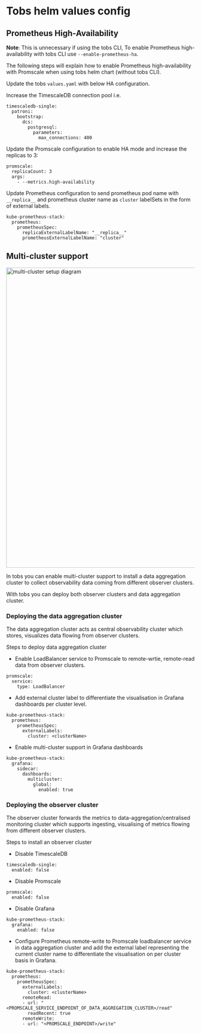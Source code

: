 # Tobs helm values config

## Prometheus High-Availability

**Note**: This is unnecessary if using the tobs CLI, To enable Prometheus high-availability with tobs CLI use `--enable-prometheus-ha`.

The following steps will explain how to enable Prometheus high-availability with Promscale when using tobs helm chart (without tobs CLI).

Update the tobs `values.yaml` with below HA configuration.

Increase the TimescaleDB connection pool i.e.

```
timescaledb-single:
  patroni:
    bootstrap:
      dcs:
        postgresql:
          parameters:
            max_connections: 400
```

Update the Promscale configuration to enable HA mode and increase the replicas to 3:

```
promscale:
  replicaCount: 3
  args:
    - --metrics.high-availability
```

Update Prometheus configuration to send prometheus pod name with `__replica__` and prometheus cluster name as `cluster` labelSets in the form of external labels.

```
kube-prometheus-stack:
  prometheus:
    prometheusSpec:
      replicaExternalLabelName: "__replica__"
      prometheusExternalLabelName: "cluster"
```

## Multi-cluster support

<img src="./../../docs/assets/multi-cluster.png" alt="multi-cluster setup diagram" width="800"/>

In tobs you can enable multi-cluster support to install a data aggregation cluster to collect observability data coming from different observer clusters.

With tobs you can deploy both observer clusters and data aggregation cluster.

### Deploying the data aggregation cluster

The data aggregation cluster acts as central observability cluster which stores, visualizes data flowing from observer clusters.

Steps to deploy data aggregation cluster

* Enable LoadBalancer service to Promscale to remote-wrtie, remote-read data from observer clusters.

```
promscale:
  service:
    type: LoadBalancer
```

* Add external cluster label to differentiate the visualisation in Grafana dashboards per cluster level.

```
kube-prometheus-stack:
  prometheus:
    prometheusSpec:
      externalLabels:
        cluster: <clusterName>
```

* Enable multi-cluster support in Grafana dashboards

```
kube-prometheus-stack:
  grafana:
    sidecar:
      dashboards:
        multicluster:
          global:
            enabled: true
```

### Deploying the observer cluster

The observer cluster forwards the metrics to data-aggregation/centralised monitoring cluster which supports ingesting, visualising of metrics flowing from different observer clusters.

Steps to install an observer cluster

* Disable TimescaleDB

```
timescaledb-single:
  enabled: false
```

* Disable Promscale

```
promscale:
  enabled: false
```

* Disable Grafana

```
kube-prometheus-stack:
  grafana:
    enabled: false
```

* Configure Prometheus remote-write to Promscale loadbalancer service in data aggregation cluster and add the external label representing the current cluster name to differentiate the visualisation on per cluster basis in Grafana.

```
kube-prometheus-stack:
  prometheus:
    prometheusSpec:
      externalLabels:
        cluster: <clusterName>  
      remoteRead:
      - url: "<PROMSCALE_SERVICE_ENDPOINT_OF_DATA_AGGREGATION_CLUSTER>/read"
        readRecent: true
      remoteWrite:
      - url: "<PROMSCALE_ENDPOINT>/write"  
```
